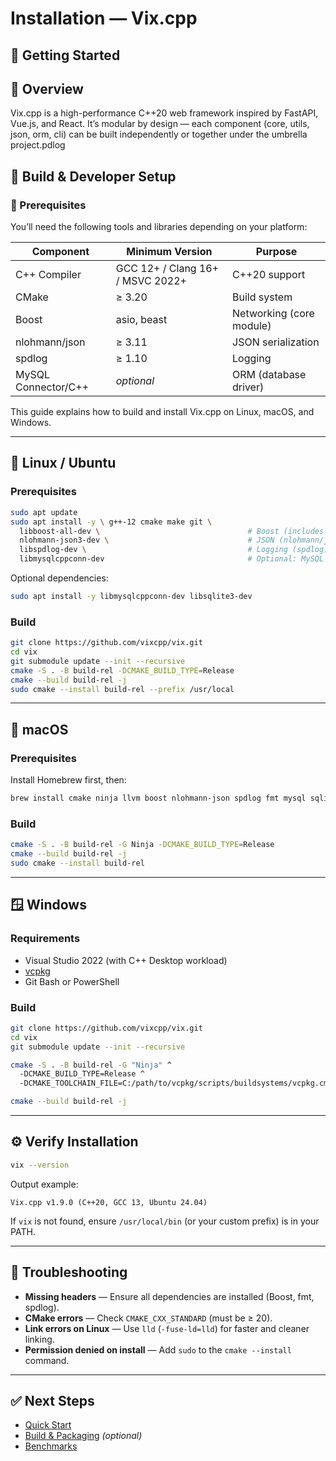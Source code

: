 # Installation — Vix.cpp

## 🚀 Getting Started

## 🧩 Overview

Vix.cpp is a high-performance C++20 web framework inspired by FastAPI, Vue.js, and React.
It’s modular by design — each component (core, utils, json, orm, cli) can be built independently or together under the umbrella project.pdlog

## 🧩 Build & Developer Setup

### 🧱 Prerequisites

You’ll need the following tools and libraries depending on your platform:

| **Component**       | **Minimum Version**              | **Purpose**              |
| ------------------- | -------------------------------- | ------------------------ |
| C++ Compiler        | GCC 12+ / Clang 16+ / MSVC 2022+ | C++20 support            |
| CMake               | ≥ 3.20                           | Build system             |
| Boost               | asio, beast                      | Networking (core module) |
| nlohmann/json       | ≥ 3.11                           | JSON serialization       |
| spdlog              | ≥ 1.10                           | Logging                  |
| MySQL Connector/C++ | _optional_                       | ORM (database driver)    |

This guide explains how to build and install Vix.cpp on Linux, macOS, and Windows.

---

## 🐧 Linux / Ubuntu

### Prerequisites

```bash
sudo apt update
sudo apt install -y \ g++-12 cmake make git \                            # Build tools
  libboost-all-dev \                                 # Boost (includes asio, beast)
  nlohmann-json3-dev \                               # JSON (nlohmann/json)
  libspdlog-dev \                                    # Logging (spdlog)
  libmysqlcppconn-dev                                # Optional: MySQL Connector/C++ for ORM
```

Optional dependencies:

```bash
sudo apt install -y libmysqlcppconn-dev libsqlite3-dev
```

### Build

```bash
git clone https://github.com/vixcpp/vix.git
cd vix
git submodule update --init --recursive
cmake -S . -B build-rel -DCMAKE_BUILD_TYPE=Release
cmake --build build-rel -j
sudo cmake --install build-rel --prefix /usr/local
```

---

## 🍎 macOS

### Prerequisites

Install Homebrew first, then:

```bash
brew install cmake ninja llvm boost nlohmann-json spdlog fmt mysql sqlite3
```

### Build

```bash
cmake -S . -B build-rel -G Ninja -DCMAKE_BUILD_TYPE=Release
cmake --build build-rel -j
sudo cmake --install build-rel
```

---

## 🪟 Windows

### Requirements

- Visual Studio 2022 (with C++ Desktop workload)
- [vcpkg](https://github.com/microsoft/vcpkg)
- Git Bash or PowerShell

### Build

```bash
git clone https://github.com/vixcpp/vix.git
cd vix
git submodule update --init --recursive

cmake -S . -B build-rel -G "Ninja" ^
  -DCMAKE_BUILD_TYPE=Release ^
  -DCMAKE_TOOLCHAIN_FILE=C:/path/to/vcpkg/scripts/buildsystems/vcpkg.cmake

cmake --build build-rel -j
```

---

## ⚙️ Verify Installation

```bash
vix --version
```

Output example:

```
Vix.cpp v1.9.0 (C++20, GCC 13, Ubuntu 24.04)
```

If `vix` is not found, ensure `/usr/local/bin` (or your custom prefix) is in your PATH.

---

## 🧩 Troubleshooting

- **Missing headers** — Ensure all dependencies are installed (Boost, fmt, spdlog).
- **CMake errors** — Check `CMAKE_CXX_STANDARD` (must be ≥ 20).
- **Link errors on Linux** — Use `lld` (`-fuse-ld=lld`) for faster and cleaner linking.
- **Permission denied on install** — Add `sudo` to the `cmake --install` command.

---

## ✅ Next Steps

- [Quick Start](./quick-start.md)
- [Build & Packaging](./build.md) _(optional)_
- [Benchmarks](./benchmarks.md)
